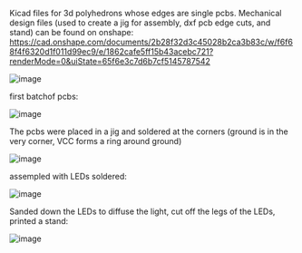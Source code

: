 Kicad files for 3d polyhedrons whose edges are single pcbs.
Mechanical design files (used to create a jig for assembly, dxf pcb edge cuts, and stand) can be found on onshape: https://cad.onshape.com/documents/2b28f32d3c45028b2ca3b83c/w/f6f68f4f6320d1f011d99ec9/e/1862cafe5ff15b43acebc721?renderMode=0&uiState=65f6e3c7d6b7cf5145787542

![image](https://github.com/ChristianFieldhouse/pcb_polyhedra/assets/48842799/614e0ea4-439a-4f0f-b056-b7cf229022aa)

first batchof pcbs:

![image](https://github.com/ChristianFieldhouse/pcb_polyhedra/assets/48842799/864e8ad5-53d0-4f2f-9214-43918d8a1574)

The pcbs were placed in a jig and soldered at the corners (ground is in the very corner, VCC forms a ring around ground)

![image](https://github.com/ChristianFieldhouse/pcb_polyhedra/assets/48842799/1b118f09-8745-42cc-86f6-a2c53c70dc6f)

assempled with LEDs soldered:

![image](https://github.com/ChristianFieldhouse/pcb_polyhedra/assets/48842799/aea41c13-585b-40f9-bf89-64efdde9c6f7)

Sanded down the LEDs to diffuse the light, cut off the legs of the LEDs, printed a stand:

![image](https://github.com/ChristianFieldhouse/pcb_polyhedra/assets/48842799/271faa6d-e693-431f-802f-ff9fc1579d36)
